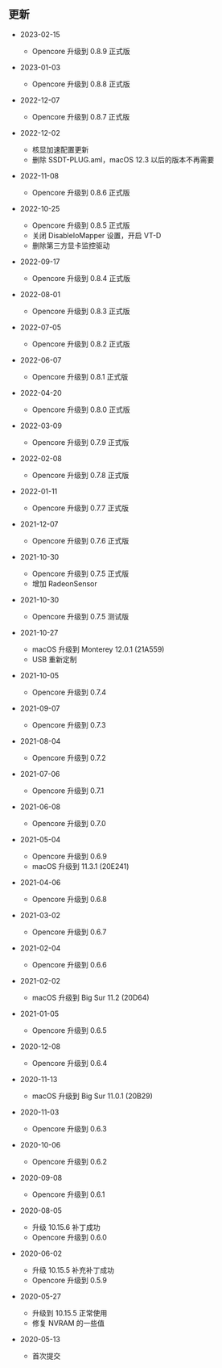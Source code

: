 ## 更新
- 2023-02-15
  - Opencore 升级到 0.8.9 正式版
  
- 2023-01-03
  - Opencore 升级到 0.8.8 正式版
  
- 2022-12-07
  - Opencore 升级到 0.8.7 正式版
  
- 2022-12-02
  - 核显加速配置更新
  - 删除 SSDT-PLUG.aml，macOS 12.3 以后的版本不再需要

- 2022-11-08
  - Opencore 升级到 0.8.6 正式版
  
- 2022-10-25
  - Opencore 升级到 0.8.5 正式版
  - 关闭 DisableIoMapper 设置，开启 VT-D
  - 删除第三方显卡监控驱动
  
- 2022-09-17
  - Opencore 升级到 0.8.4 正式版
  
- 2022-08-01
  - Opencore 升级到 0.8.3 正式版
  
- 2022-07-05
  - Opencore 升级到 0.8.2 正式版
  
- 2022-06-07
  - Opencore 升级到 0.8.1 正式版
  
- 2022-04-20
  - Opencore 升级到 0.8.0 正式版
  
- 2022-03-09
  - Opencore 升级到 0.7.9 正式版
  
- 2022-02-08
  - Opencore 升级到 0.7.8 正式版
  
- 2022-01-11
  - Opencore 升级到 0.7.7 正式版
  
- 2021-12-07
  - Opencore 升级到 0.7.6 正式版
  
- 2021-10-30
  - Opencore 升级到 0.7.5 正式版
  - 增加 RadeonSensor

- 2021-10-30
  - Opencore 升级到 0.7.5 测试版

- 2021-10-27
  - macOS 升级到 Monterey 12.0.1 (21A559)
  - USB 重新定制

- 2021-10-05
  - Opencore 升级到 0.7.4

- 2021-09-07
  - Opencore 升级到 0.7.3

- 2021-08-04
  - Opencore 升级到 0.7.2

- 2021-07-06
  - Opencore 升级到 0.7.1

- 2021-06-08
  - Opencore 升级到 0.7.0
  
- 2021-05-04
  - Opencore 升级到 0.6.9
  - macOS 升级到 11.3.1 (20E241)

- 2021-04-06
  - Opencore 升级到 0.6.8

- 2021-03-02
  - Opencore 升级到 0.6.7

- 2021-02-04
  - Opencore 升级到 0.6.6

- 2021-02-02
  - macOS 升级到 Big Sur 11.2 (20D64)

- 2021-01-05
  - Opencore 升级到 0.6.5

- 2020-12-08
  - Opencore 升级到 0.6.4

- 2020-11-13
  - macOS 升级到 Big Sur 11.0.1 (20B29)

- 2020-11-03
  - Opencore 升级到 0.6.3

- 2020-10-06
  - Opencore 升级到 0.6.2

- 2020-09-08
  - Opencore 升级到 0.6.1

- 2020-08-05
  - 升级 10.15.6 补丁成功
  - Opencore 升级到 0.6.0

- 2020-06-02
  - 升级 10.15.5 补充补丁成功
  - Opencore 升级到 0.5.9

- 2020-05-27
  - 升级到 10.15.5 正常使用
  - 修复 NVRAM 的一些值
  
- 2020-05-13
  - 首次提交
